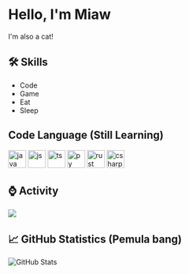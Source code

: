 # Hello, I'm Miaw
I'm also a cat!

## 🛠 Skills
- Code
- Game
- Eat
- Sleep

## Code Language (Still Learning)
<p align="left">
  <a href="https://www.java.com" target="_blank" rel="noreferrer"><img src="https://raw.githubusercontent.com/danielcranney/readme-generator/main/public/icons/skills/java-colored.svg" width="36" height="36" alt="java" /></a>
  <a href="https://www.javascript.com" target="_blank" rel="noreferrer"><img src="https://raw.githubusercontent.com/danielcranney/readme-generator/main/public/icons/skills/javascript-colored.svg" width="36" height="36" alt="js" /></a>
  <a href="https://www.typescriptlang.org" target="_blank" rel="noreferrer"><img src="https://raw.githubusercontent.com/danielcranney/readme-generator/main/public/icons/skills/typescript-colored.svg" width="36" height="36" alt="ts" /></a>
  <a href="https://www.python.org" target="_blank" rel="noreferrer"><img src="https://raw.githubusercontent.com/danielcranney/readme-generator/main/public/icons/skills/python-colored.svg" width="36" height="36" alt="py" /></a>
  <a href="https://www.rust-lang.org" target="_blank" rel="noreferrer"><img src="https://raw.githubusercontent.com/danielcranney/readme-generator/main/public/icons/skills/rust-colored.svg" width="36" height="36" alt="rust" /></a>
  <a href="https://docs.microsoft.com/en-us/dotnet/csharp/" target="_blank" rel="noreferrer"><img src="https://raw.githubusercontent.com/danielcranney/readme-generator/main/public/icons/skills/csharp-colored.svg" width="36" height="36" alt="csharp" /></a>
</p>

## ⌚ Activity
![](http://github-profile-summary-cards.vercel.app/api/cards/profile-details?username=MiawElecat&theme=onedark)

## 📈 GitHub Statistics (Pemula bang)
![GitHub Stats](https://github-readme-stats.vercel.app/api?username=MiawElecat&show_icons=true)
